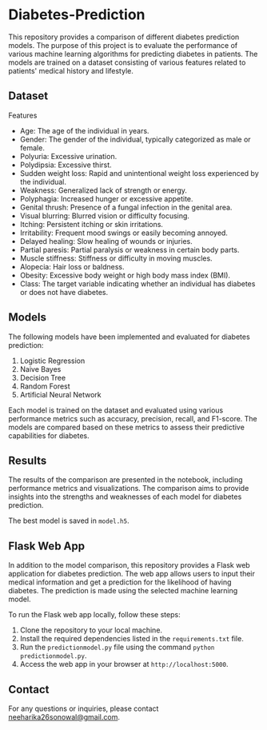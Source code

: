 # Diabetes-Prediction
This repository provides a comparison of different diabetes prediction models. The purpose of this project is to evaluate the performance of various machine learning algorithms for predicting diabetes in patients. The models are trained on a dataset consisting of various features related to patients' medical history and lifestyle.
## Dataset 

Features
- Age: The age of the individual in years.
- Gender: The gender of the individual, typically categorized as male or female.
- Polyuria: Excessive urination.
- Polydipsia: Excessive thirst.
- Sudden weight loss: Rapid and unintentional weight loss experienced by the individual.
- Weakness: Generalized lack of strength or energy.
- Polyphagia: Increased hunger or excessive appetite.
- Genital thrush: Presence of a fungal infection in the genital area.
- Visual blurring: Blurred vision or difficulty focusing.
- Itching: Persistent itching or skin irritations.
- Irritability: Frequent mood swings or easily becoming annoyed.
- Delayed healing: Slow healing of wounds or injuries.
- Partial paresis: Partial paralysis or weakness in certain body parts.
- Muscle stiffness: Stiffness or difficulty in moving muscles.
- Alopecia: Hair loss or baldness.
- Obesity: Excessive body weight or high body mass index (BMI).
- Class: The target variable indicating whether an individual has diabetes or does not have diabetes.
## Models

The following models have been implemented and evaluated for diabetes prediction:

1. Logistic Regression
2. Naive Bayes
3. Decision Tree
4. Random Forest
5. Artificial Neural Network

Each model is trained on the dataset and evaluated using various performance metrics such as accuracy, precision, recall, and F1-score. The models are compared based on these metrics to assess their predictive capabilities for diabetes.

## Results

The results of the comparison are presented in the notebook, including performance metrics and visualizations. The comparison aims to provide insights into the strengths and weaknesses of each model for diabetes prediction.

The best model is saved in `model.h5`.

## Flask Web App

In addition to the model comparison, this repository provides a Flask web application for diabetes prediction. The web app allows users to input their medical information and get a prediction for the likelihood of having diabetes. The prediction is made using the selected machine learning model.

To run the Flask web app locally, follow these steps:

1. Clone the repository to your local machine.
2. Install the required dependencies listed in the `requirements.txt` file.
3. Run the `predictionmodel.py` file using the command `python predictionmodel.py`.
4. Access the web app in your browser at `http://localhost:5000`.

## Contact

For any questions or inquiries, please contact [neeharika26sonowal@gmail.com](mailto:neeharika26sonowal@gmail.com).